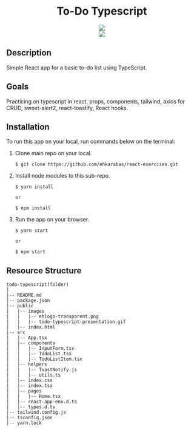 <div align=center>
	<h1>To-Do Typescript</h1>
</div>

<div align="center">
	<a href="https://todo-typescript-ehkarabas.netlify.app/">
		<img src="https://img.shields.io/badge/live-%23.svg?&style=for-the-badge&logo=www&logoColor=white%22&color=black">
	</a>
	<br>
	<img src="./public/images/todo-typescript-presentation.gif"/>
</div>

## Description

Simple React app for a basic to-do list using TypeScript.

## Goals

Practicing on typescript in react, props, components, tailwind, axios for CRUD, sweet-alert2, react-toastify, React hooks.

## Installation

To run this app on your local, run commands below on the terminal:

1. Clone main repo on your local.
    ```shell
    $ git clone https://github.com/ehkarabas/react-exercises.git
    ```

2. Install node modules to this sub-repo.
    ```shell
    $ yarn install
    
    or

    $ npm install
    ```

3. Run the app on your browser.
    ```shell
    $ yarn start
    
    or

    $ npm start
    ```

## Resource Structure 

```
todo-typescript(folder)
|
|-- README.md
|-- package.json
|-- public
|   |-- images
|   |   |-- ehlogo-transparent.png
|   |   |-- todo-typescript-presentation.gif
|   |-- index.html
|-- src
|   |-- App.tsx
|   |-- components
|   |   |-- InputForm.tsx
|   |   |-- TodoList.tsx
|   |   |-- TodoListItem.tsx
|   |-- helpers
|   |   |-- ToastNotify.js
|   |   |-- utils.ts
|   |-- index.css
|   |-- index.tsx
|   |-- pages
|   |   |-- Home.tsx
|   |-- react-app-env.d.ts
|   |-- types.d.ts
|-- tailwind.config.js
|-- tsconfig.json
|-- yarn.lock
```


